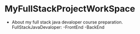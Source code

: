 # MyFullStackProjectWorkSpace
- About my full stack java devaloper course preparation.
FullStackJavaDevaloper:
-FrontEnd
-BackEnd
